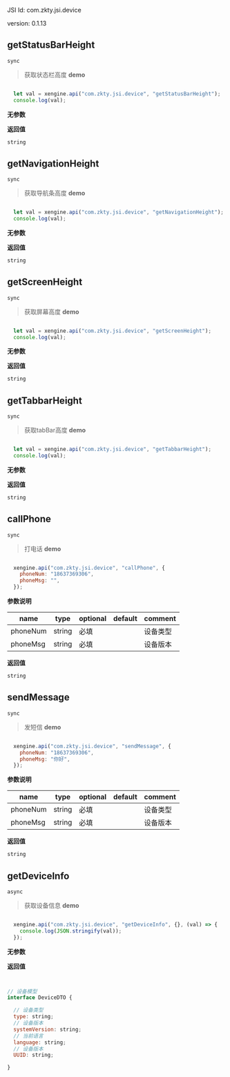 





JSI Id: com.zkty.jsi.device

version: 0.1.13



## getStatusBarHeight
`sync`
> 获取状态栏高度
**demo**
``` js

  let val = xengine.api("com.zkty.jsi.device", "getStatusBarHeight");
  console.log(val);

``` 

**无参数**

**返回值**
``` js
string
``` 



## getNavigationHeight
`sync`
> 获取导航条高度
**demo**
``` js

  let val = xengine.api("com.zkty.jsi.device", "getNavigationHeight");
  console.log(val);

``` 

**无参数**

**返回值**
``` js
string
``` 



## getScreenHeight
`sync`
> 获取屏幕高度
**demo**
``` js

  let val = xengine.api("com.zkty.jsi.device", "getScreenHeight");
  console.log(val);

``` 

**无参数**

**返回值**
``` js
string
``` 



## getTabbarHeight
`sync`
> 获取tabBar高度
**demo**
``` js

  let val = xengine.api("com.zkty.jsi.device", "getTabbarHeight");
  console.log(val);

``` 

**无参数**

**返回值**
``` js
string
``` 



## callPhone
`sync`
> 打电话
**demo**
``` js

  xengine.api("com.zkty.jsi.device", "callPhone", {
    phoneNum: "18637369306",
    phoneMsg: "",
  });

``` 

**参数说明**

| name                        | type      | optional | default   | comment  |
| --------------------------- | --------- | -------- | --------- |--------- |
| phoneNum | string | 必填 |  | 设备类型 |
| phoneMsg | string | 必填 |  | 设备版本 |
**返回值**
``` js
string
``` 



## sendMessage
`sync`
> 发短信
**demo**
``` js

  xengine.api("com.zkty.jsi.device", "sendMessage", {
    phoneNum: "18637369306",
    phoneMsg: "你好",
  });

``` 

**参数说明**

| name                        | type      | optional | default   | comment  |
| --------------------------- | --------- | -------- | --------- |--------- |
| phoneNum | string | 必填 |  | 设备类型 |
| phoneMsg | string | 必填 |  | 设备版本 |
**返回值**
``` js
string
``` 



## getDeviceInfo
`async`
> 获取设备信息
**demo**
``` js

  xengine.api("com.zkty.jsi.device", "getDeviceInfo", {}, (val) => {
    console.log(JSON.stringify(val));
  });

``` 

**无参数**

**返回值**
``` js


// 设备模型
interface DeviceDTO {

  // 设备类型
  type: string;
  // 设备版本
  systemVersion: string;
  // 当前语言
  language: string;
  // 设备版本
  UUID: string;

}
``` 


    

